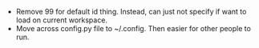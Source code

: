 - Remove 99 for default id thing. Instead, can just not specify if want to load on current workspace.
- Move across config.py file to ~/.config. Then easier for other people to run.
